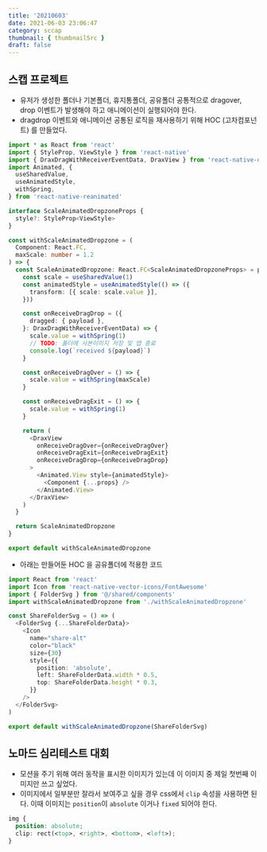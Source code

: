 ```yaml
---
title: '20210603'
date: 2021-06-03 23:06:47
category: sccap
thumbnail: { thumbnailSrc }
draft: false
---
```


## 스캡 프로젝트

- 유저가 생성한 폴더나 기본폴더, 휴지통폴더, 공유폴더 공통적으로 dragover, drop 이벤트가 발생해야 하고 애니메이션이 실행되어야 한다.
- dragdrop 이벤트와 애니메이션 공통된 로직을 재사용하기 위해 HOC (고차컴포넌트) 를 만들었다.

```ts
import * as React from 'react'
import { StyleProp, ViewStyle } from 'react-native'
import { DraxDragWithReceiverEventData, DraxView } from 'react-native-drax'
import Animated, {
  useSharedValue,
  useAnimatedStyle,
  withSpring,
} from 'react-native-reanimated'

interface ScaleAnimatedDropzoneProps {
  style?: StyleProp<ViewStyle>
}

const withScaleAnimatedDropzone = (
  Component: React.FC,
  maxScale: number = 1.2
) => {
  const ScaleAnimatedDropzone: React.FC<ScaleAnimatedDropzoneProps> = props => {
    const scale = useSharedValue(1)
    const animatedStyle = useAnimatedStyle(() => ({
      transform: [{ scale: scale.value }],
    }))

    const onReceiveDragDrop = ({
      dragged: { payload },
    }: DraxDragWithReceiverEventData) => {
      scale.value = withSpring(1)
      // TODO: 폴더에 사본이미지 저장 및 앱 종료
      console.log(`received ${payload}`)
    }

    const onReceiveDragOver = () => {
      scale.value = withSpring(maxScale)
    }

    const onReceiveDragExit = () => {
      scale.value = withSpring(1)
    }

    return (
      <DraxView
        onReceiveDragOver={onReceiveDragOver}
        onReceiveDragExit={onReceiveDragExit}
        onReceiveDragDrop={onReceiveDragDrop}
      >
        <Animated.View style={animatedStyle}>
          <Component {...props} />
        </Animated.View>
      </DraxView>
    )
  }

  return ScaleAnimatedDropzone
}

export default withScaleAnimatedDropzone
```

- 아래는 만들어둔 HOC 을 공유폴더에 적용한 코드

```ts
import React from 'react'
import Icon from 'react-native-vector-icons/FontAwesome'
import { FolderSvg } from '@/shared/components'
import withScaleAnimatedDropzone from './withScaleAnimatedDropzone'

const ShareFolderSvg = () => (
  <FolderSvg {...ShareFolderData}>
    <Icon
      name="share-alt"
      color="black"
      size={30}
      style={{
        position: 'absolute',
        left: ShareFolderData.width * 0.5,
        top: ShareFolderData.height * 0.3,
      }}
    />
  </FolderSvg>
)

export default withScaleAnimatedDropzone(ShareFolderSvg)
```

## 노마드 심리테스트 대회

- 모션을 주기 위해 여러 동작을 표시한 이미지가 있는데 이 이미지 중 제일 첫번째 이미지만 쓰고 싶었다.
- 이미지에서 일부분만 잘라서 보여주고 싶을 경우 css에서 `clip` 속성을 사용하면 된다. 이때 이미지는 `position`이 `absolute` 이거나 `fixed` 되어야 한다.

```css
img {
  position: absolute;
  clip: rect(<top>, <right>, <bottom>, <left>);
}
```
